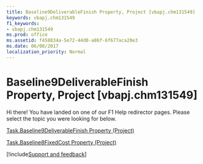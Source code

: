 ```yaml
---
title: Baseline9DeliverableFinish Property, Project [vbapj.chm131549]
keywords: vbapj.chm131549
f1_keywords:
- vbapj.chm131549
ms.prod: office
ms.assetid: f458834a-5e72-44d0-a86f-6f677aca20e3
ms.date: 06/08/2017
localization_priority: Normal
---
```



# Baseline9DeliverableFinish Property, Project [vbapj.chm131549]

Hi there! You have landed on one of our F1 Help redirector pages. Please select the topic you were looking for below.

[Task.Baseline9DeliverableFinish Property (Project)](https://msdn.microsoft.com/library/d70a60ba-f0e8-5c3a-c023-644aaeca7d1d%28Office.15%29.aspx)

[Task.Baseline8FixedCost Property (Project)](https://msdn.microsoft.com/library/9f3dce1d-df55-8855-d385-a5c31a69f734%28Office.15%29.aspx)

[!include[Support and feedback](~/includes/feedback-boilerplate.md)]